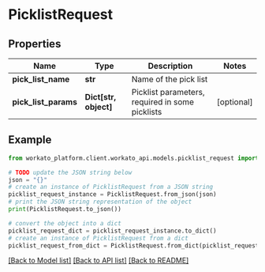 # PicklistRequest


## Properties

Name | Type | Description | Notes
------------ | ------------- | ------------- | -------------
**pick_list_name** | **str** | Name of the pick list | 
**pick_list_params** | **Dict[str, object]** | Picklist parameters, required in some picklists | [optional] 

## Example

```python
from workato_platform.client.workato_api.models.picklist_request import PicklistRequest

# TODO update the JSON string below
json = "{}"
# create an instance of PicklistRequest from a JSON string
picklist_request_instance = PicklistRequest.from_json(json)
# print the JSON string representation of the object
print(PicklistRequest.to_json())

# convert the object into a dict
picklist_request_dict = picklist_request_instance.to_dict()
# create an instance of PicklistRequest from a dict
picklist_request_from_dict = PicklistRequest.from_dict(picklist_request_dict)
```
[[Back to Model list]](../README.md#documentation-for-models) [[Back to API list]](../README.md#documentation-for-api-endpoints) [[Back to README]](../README.md)


